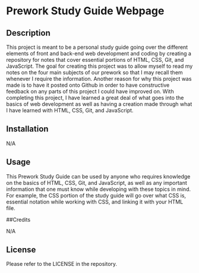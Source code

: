 # Prework Study Guide Webpage

## Description

This project is meant to be a personal study guide going over the different elements of front and back-end web development and coding by creating a repository for notes that cover essential portions of HTML, CSS, Git, and JavaScript. The goal for creating this project was to allow myself to read my notes on the four main subjects of our prework so that I may recall them whenever I require the information. Another reason for why this project was made is to have it posted onto Github in order to have constructive feedback on any parts of this project I could have improved on. With completing this project, I have learned a great deal of what goes into the basics of web development as well as having a creation made through what I have learned with HTML, CSS, Git, and JavaScript.

## Installation

N/A

## Usage

This Prework Study Guide can be used by anyone who requires knowledge on the basics of HTML, CSS, Git, and JavaScript, as well as any important information that one must know while developing with these topics in mind. For example, the CSS portion of the study guide will go over what CSS is, essential notation while working with CSS, and linking it with your HTML file.

##Credits

N/A

## License

Please refer to the LICENSE in the repository.